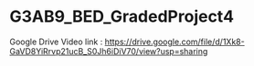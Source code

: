 # G3AB9_BED_GradedProject4
Google Drive Video link : https://drive.google.com/file/d/1Xk8-GaVD8YiRrvp21ucB_S0Jh6iDiV70/view?usp=sharing 
